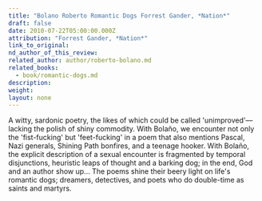 ```yaml
---
title: "Bolano Roberto Romantic Dogs Forrest Gander, *Nation*"
draft: false
date: 2010-07-22T05:00:00.000Z
attribution: "Forrest Gander, *Nation*"
link_to_original:
nd_author_of_this_review:
related_author: author/roberto-bolano.md
related_books:
  - book/romantic-dogs.md
description:
weight:
layout: none
---
```

A witty, sardonic poetry, the likes of which could be called 'unimproved'––lacking the polish of shiny commodity. With Bolaño, we encounter not only the 'fist-fucking' but 'feet-fucking' in a poem that also mentions Pascal, Nazi generals, Shining Path bonfires, and a teenage hooker. With Bolaño, the explicit description of a sexual encounter is fragmented by temporal disjunctions, heuristic leaps of thought and a barking dog; in the end, God and an author show up... The poems shine their beery light on life's romantic dogs; dreamers, detectives, and poets who do double-time as saints and martyrs.

